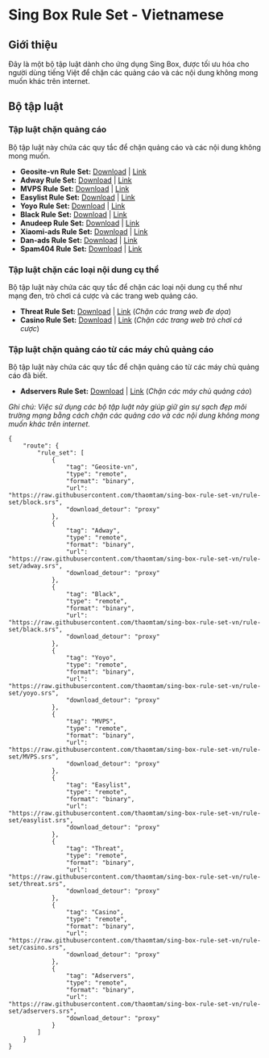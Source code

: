 # Sing Box Rule Set - Vietnamese

## Giới thiệu
Đây là một bộ tập luật dành cho ứng dụng Sing Box, được tối ưu hóa cho người dùng tiếng Việt để chặn các quảng cáo và các nội dung không mong muốn khác trên internet.

## Bộ tập luật

### Tập luật chặn quảng cáo
Bộ tập luật này chứa các quy tắc để chặn quảng cáo và các nội dung không mong muốn.

- **Geosite-vn Rule Set:** [Download](/../../raw/rule-set/block.srs) | [Link](/../../raw/rule-set/block.json)
- **Adway Rule Set:** [Download](/../../raw/rule-set/adway.srs) | [Link](/../../raw/rule-set/adway.json)
- **MVPS Rule Set:** [Download](/../../raw/rule-set/MVPS.srs) | [Link](/../../raw/rule-set/MVPS.json)
- **Easylist Rule Set:** [Download](/../../raw/rule-set/easylist.srs) | [Link](/../../raw/rule-set/easylist.json)
- **Yoyo Rule Set:** [Download](/../../raw/rule-set/yoyo.srs) | [Link](/../../raw/rule-set/yoyo.json)
- **Black Rule Set:** [Download](/../../raw/rule-set/black.srs) | [Link](/../../raw/rule-set/black.json)
- **Anudeep Rule Set:** [Download](/../../raw/rule-set/anudeep.srs) | [Link](/../../raw/rule-set/anudeep.json)
- **Xiaomi-ads Rule Set:** [Download](/../../raw/rule-set/xiaomi.srs) | [Link](/../../raw/rule-set/xiaomi.json)
- **Dan-ads Rule Set:** [Download](/../../raw/rule-set/dan.srs) | [Link](/../../raw/rule-set/dan.json)
- **Spam404 Rule Set:** [Download](/../../raw/rule-set/spam404.srs) | [Link](/../../raw/rule-set/spam404.json)

### Tập luật chặn các loại nội dung cụ thể
Bộ tập luật này chứa các quy tắc để chặn các loại nội dung cụ thể như mạng đen, trò chơi cá cược và các trang web quảng cáo.

- **Threat Rule Set:** [Download](/../../raw/rule-set/threat.srs) | [Link](/../../raw/rule-set/threat.json) (*Chặn các trang web đe dọa*)
- **Casino Rule Set:** [Download](/../../raw/rule-set/casino.srs) | [Link](/../../raw/rule-set/casino.json) (*Chặn các trang web trò chơi cá cược*)

### Tập luật chặn quảng cáo từ các máy chủ quảng cáo
Bộ tập luật này chứa các quy tắc để chặn quảng cáo từ các máy chủ quảng cáo đã biết.

- **Adservers Rule Set:** [Download](/../../raw/rule-set/adservers.srs) | [Link](/../../raw/rule-set/adservers.json) (*Chặn các máy chủ quảng cáo*)

*Ghi chú: Việc sử dụng các bộ tập luật này giúp giữ gìn sự sạch đẹp môi trường mạng bằng cách chặn các quảng cáo và các nội dung không mong muốn khác trên internet.*
```
{
    "route": {
        "rule_set": [
            {
                "tag": "Geosite-vn",
                "type": "remote",
                "format": "binary",
                "url": "https://raw.githubusercontent.com/thaomtam/sing-box-rule-set-vn/rule-set/block.srs",
                "download_detour": "proxy"
            },
            {
                "tag": "Adway",
                "type": "remote",
                "format": "binary",
                "url": "https://raw.githubusercontent.com/thaomtam/sing-box-rule-set-vn/rule-set/adway.srs",
                "download_detour": "proxy"
            },
            {
                "tag": "Black",
                "type": "remote",
                "format": "binary",
                "url": "https://raw.githubusercontent.com/thaomtam/sing-box-rule-set-vn/rule-set/black.srs",
                "download_detour": "proxy"
            },
            {
                "tag": "Yoyo",
                "type": "remote",
                "format": "binary",
                "url": "https://raw.githubusercontent.com/thaomtam/sing-box-rule-set-vn/rule-set/yoyo.srs",
                "download_detour": "proxy"
            },
            {
                "tag": "MVPS",
                "type": "remote",
                "format": "binary",
                "url": "https://raw.githubusercontent.com/thaomtam/sing-box-rule-set-vn/rule-set/MVPS.srs",
                "download_detour": "proxy"
            },
            {
                "tag": "Easylist",
                "type": "remote",
                "format": "binary",
                "url": "https://raw.githubusercontent.com/thaomtam/sing-box-rule-set-vn/rule-set/easylist.srs",
                "download_detour": "proxy"
            },
            {
                "tag": "Threat",
                "type": "remote",
                "format": "binary",
                "url": "https://raw.githubusercontent.com/thaomtam/sing-box-rule-set-vn/rule-set/threat.srs",
                "download_detour": "proxy"
            },
            {
                "tag": "Casino",
                "type": "remote",
                "format": "binary",
                "url": "https://raw.githubusercontent.com/thaomtam/sing-box-rule-set-vn/rule-set/casino.srs",
                "download_detour": "proxy"
            },
            {
                "tag": "Adservers",
                "type": "remote",
                "format": "binary",
                "url": "https://raw.githubusercontent.com/thaomtam/sing-box-rule-set-vn/rule-set/adservers.srs",
                "download_detour": "proxy"
            }
        ]
    }
}
```
